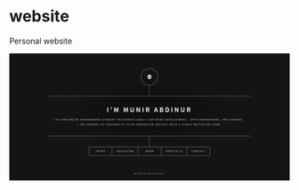 # website
Personal website 

![ScreenShot](https://github.com/mabdinur/website/blob/master/website.PNG)
